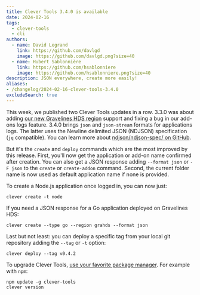 ```yaml
---
title: Clever Tools 3.4.0 is available
date: 2024-02-16
tags:
  - clever-tools
  - cli
authors:
  - name: David Legrand
    link: https://github.com/davlgd
    image: https://github.com/davlgd.png?size=40
  - name: Hubert Sablonnière
    link: https://github.com/hsablonniere
    image: https://github.com/hsablonniere.png?size=40
description: JSON everywhere, create more easily!
aliases:
- /changelog/2024-02-16-clever-tools-3.4.0
excludeSearch: true
---
```


This week, we published two Clever Tools updates in a row. 3.3.0 was about adding [our new Gravelines HDS region](../02-12-new-grahds-region/) support and fixing a bug in our add-ons logs feature. 3.4.0 brings `json` and `json-stream` formats for applications logs. The latter uses the Newline delimited JSON (NDJSON) specification (`jq` compatible). You can learn more about [ndjson/ndjson-spec/ on GitHub](https://github.com/ndjson/ndjson-spec/blob/master/README.md).

But it's the `create` and `deploy` commands which are the most improved by this release. First, you'll now get the application or add-on name confirmed after creation. You can also get a JSON response adding `--format json` or `-F json` to the `create` or `create-addon` command. Second, the current folder name is now used as default application name if none is provided.

To create a Node.js application once logged in, you can now just:

```
clever create -t node
```

If you need a JSON response for a Go application deployed on Gravelines HDS:

```
clever create --type go --region grahds --format json
```

Last but not least: you can deploy a specific tag from your local git repository adding the `--tag` or `-t` option:

```
clever deploy --tag v0.4.2
```

To upgrade Clever Tools, [use your favorite package manager](/developers/doc/cli/install). For example with `npm`:

```
npm update -g clever-tools
clever version
```
